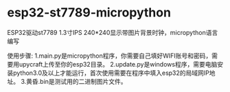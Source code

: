 # esp32-st7789-micropython
ESP32驱动st7789 1.3寸IPS 240*240显示带图片背景时钟，micropython语言编写

使用步骤:
  1.main.py是micropython程序，你需要自己填好WIFI账号和密码，需要用upycraft上传至你的esp32目录。
  2.update.py是windows程序，需要电脑安装python3.0及以上才能运行，首次使用需要在程序中填入esp32的局域网IP地址。
  3.黄昏.bin是测试用的二进制图片文件。
